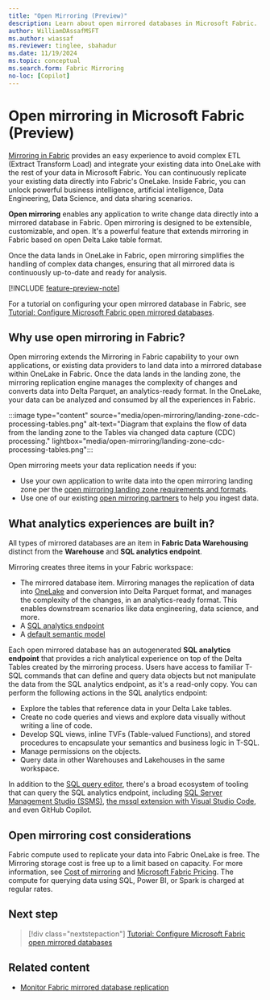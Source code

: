 ```yaml
---
title: "Open Mirroring (Preview)"
description: Learn about open mirrored databases in Microsoft Fabric.
author: WilliamDAssafMSFT
ms.author: wiassaf
ms.reviewer: tinglee, sbahadur
ms.date: 11/19/2024
ms.topic: conceptual
ms.search.form: Fabric Mirroring
no-loc: [Copilot]
---
```


# Open mirroring in Microsoft Fabric (Preview)

[Mirroring in Fabric](overview.md) provides an easy experience to avoid complex ETL (Extract Transform Load) and integrate your existing data into OneLake with the rest of your data in Microsoft Fabric. You can continuously replicate your existing data directly into Fabric's OneLake. Inside Fabric, you can unlock powerful business intelligence, artificial intelligence, Data Engineering, Data Science, and data sharing scenarios.

**Open mirroring** enables any application to write change data directly into a mirrored database in Fabric. Open mirroring is designed to be extensible, customizable, and open. It's a powerful feature that extends mirroring in Fabric based on open Delta Lake table format.

Once the data lands in OneLake in Fabric, open mirroring simplifies the handling of complex data changes, ensuring that all mirrored data is continuously up-to-date and ready for analysis.

[!INCLUDE [feature-preview-note](../../includes/feature-preview-note.md)]

For a tutorial on configuring your open mirrored database in Fabric, see [Tutorial: Configure Microsoft Fabric open mirrored databases](open-mirroring-tutorial.md).

## Why use open mirroring in Fabric?

Open mirroring extends the Mirroring in Fabric capability to your own applications, or existing data providers to land data into a mirrored database within OneLake in Fabric. Once the data lands in the landing zone, the mirroring replication engine manages the complexity of changes and converts data into Delta Parquet, an analytics-ready format. In the OneLake, your data can be analyzed and consumed by all the experiences in Fabric.

:::image type="content" source="media/open-mirroring/landing-zone-cdc-processing-tables.png" alt-text="Diagram that explains the flow of data from the landing zone to the Tables via changed data capture (CDC) processing." lightbox="media/open-mirroring/landing-zone-cdc-processing-tables.png":::

Open mirroring meets your data replication needs if you:

 - Use your own application to write data into the open mirroring landing zone per the [open mirroring landing zone requirements and formats](open-mirroring-landing-zone-format.md).
 - Use one of our existing [open mirroring partners](open-mirroring-partners-ecosystem.md) to help you ingest data.

## What analytics experiences are built in?

All types of mirrored databases are an item in **Fabric Data Warehousing** distinct from the **Warehouse** and **SQL analytics endpoint**.

Mirroring creates three items in your Fabric workspace:

- The mirrored database item. Mirroring manages the replication of data into [OneLake](../../onelake/onelake-overview.md) and conversion into Delta Parquet format, and manages the complexity of the changes, in an analytics-ready format. This enables downstream scenarios like data engineering, data science, and more.
- A [SQL analytics endpoint](../../data-warehouse/get-started-lakehouse-sql-analytics-endpoint.md)
- A [default semantic model](../../data-warehouse/semantic-models.md)

Each open mirrored database has an autogenerated **SQL analytics endpoint** that provides a rich analytical experience on top of the Delta Tables created by the mirroring process. Users have access to familiar T-SQL commands that can define and query data objects but not manipulate the data from the SQL analytics endpoint, as it's a read-only copy. You can perform the following actions in the SQL analytics endpoint:

- Explore the tables that reference data in your Delta Lake tables.
- Create no code queries and views and explore data visually without writing a line of code.
- Develop SQL views, inline TVFs (Table-valued Functions), and stored procedures to encapsulate your semantics and business logic in T-SQL.
- Manage permissions on the objects.
- Query data in other Warehouses and Lakehouses in the same workspace.

In addition to the [SQL query editor](../../data-warehouse/sql-query-editor.md), there's a broad ecosystem of tooling that can query the SQL analytics endpoint, including [SQL Server Management Studio (SSMS)](/sql/ssms/download-sql-server-management-studio-ssms), [the mssql extension with Visual Studio Code](/sql/tools/visual-studio-code/mssql-extensions?view=fabric&preserve-view=true), and even GitHub Copilot.

## Open mirroring cost considerations

Fabric compute used to replicate your data into Fabric OneLake is free. The Mirroring storage cost is free up to a limit based on capacity. For more information, see [Cost of mirroring](overview.md#cost-of-mirroring) and [Microsoft Fabric Pricing](https://azure.microsoft.com/pricing/details/microsoft-fabric/). The compute for querying data using SQL, Power BI, or Spark is charged at regular rates. 

## Next step

> [!div class="nextstepaction"]
> [Tutorial: Configure Microsoft Fabric open mirrored databases](open-mirroring-tutorial.md)

## Related content

- [Monitor Fabric mirrored database replication](monitor.md)

